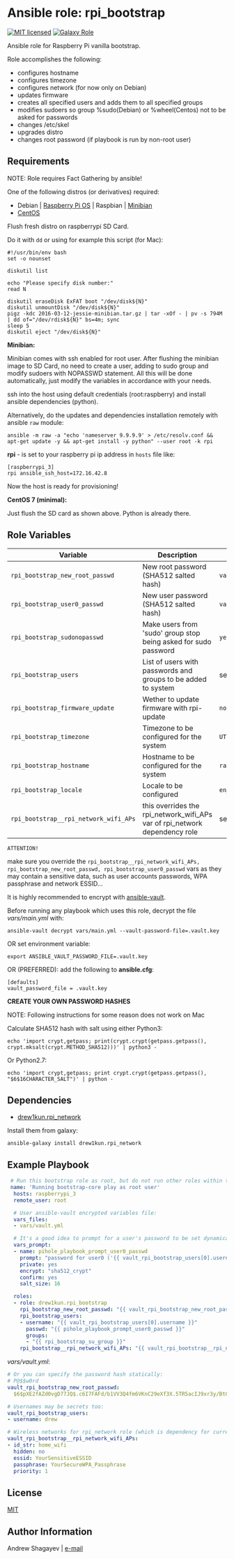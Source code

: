 # Ansible role: rpi_bootstrap

[![MIT licensed][mit-badge]][mit-link]
[![Galaxy Role][role-badge]][galaxy-link]

Ansible role for Raspberry Pi vanilla bootstrap.

Role accomplishes the following:

 - configures hostname
 - configures timezone
 - configures network (for now only on Debian)
 - updates firmware
 - creates all specified users and adds them to all specified groups
 - modifies sudoers so group %sudo(Debian) or %wheel(Centos) not to be asked for passwords
 - changes /etc/skel
 - upgrades distro
 - changes root password (if playbook is run by non-root user)

Requirements
----

NOTE: Role requires Fact Gathering by ansible!

One of the following distros (or derivatives) required:

 - Debian | [Raspberry Pi OS][rpi-os-link] | Raspbian | [Minibian][minibian-link]
 - [CentOS][centos-link]

Flush fresh distro on raspberrypi SD Card.

Do it with `dd` or using for example this script (for Mac):

```
#!/usr/bin/env bash
set -o nounset

diskutil list

echo "Please specify disk number:"
read N

diskutil eraseDisk ExFAT boot "/dev/disk${N}"
diskutil unmountDisk "/dev/disk${N}"
pigz -kdc 2016-03-12-jessie-minibian.tar.gz | tar -xOf - | pv -s 794M | dd of="/dev/rdisk${N}" bs=4m; sync
sleep 5
diskutil eject "/dev/disk${N}"
```

**Minibian:**

Minibian comes with ssh enabled for root user.
After flushing the minibian image to SD Card, no need to create a user, adding to sudo group and modify sudoers with
NOPASSWD statement.
All this will be done automatically, just modify the variables in accordance with your needs.

ssh into the host using default credentials (root:raspberry) and install ansible dependencies (python).

Alternatively, do the updates and dependencies installation remotely with ansible `raw` module:

```
ansible -m raw -a "echo 'nameserver 9.9.9.9' > /etc/resolv.conf && apt-get update -y && apt-get install -y python" --user root -k rpi
```

**rpi** - is set to your raspberry pi ip address in `hosts` file like:

```
[raspberrypi_3]
rpi ansible_ssh_host=172.16.42.8
```

Now the host is ready for provisioning!

**CentOS 7 (minimal):**

Just flush the SD card as shown above. Python is already there.


Role Variables
----

| Variable | Description | Default |
|----------|-------------|---------|
| `rpi_bootstrap_new_root_passwd` | New root password (SHA512 salted hash) |`vault_rpi_bootstrap_new_root_passwd` |
| `rpi_bootstrap_user0_passwd` | New user password (SHA512 salted hash) | `vault_rpi_bootstrap_user0_passwd` |
| `rpi_bootstrap_sudonopasswd` | Make users from 'sudo' group stop being asked for sudo password | `yes` |
| `rpi_bootstrap_users` | List of users with passwords and groups to be added to system | see [`defaults/main.yml`](defaults/main.yml#L33) |
| `rpi_bootstrap_firmware_update` | Wether to update firmware with rpi-update | `no` |
| `rpi_bootstrap_timezone` | Timezone to be configured for the system | `UTC` |
| `rpi_bootstrap_hostname` | Hostname to be configured for the system | `raspberry.domain` |
| `rpi_bootstrap_locale` | Locale to be configured | `en_US.UTF-8` |
| `rpi_bootstrap__rpi_network_wifi_APs` | this overrides the rpi_network_wifi_APs var of rpi_network dependency role | see [`defaults/main.yml`](defaults/main.yml#L53) |


`ATTENTION!`

make sure you override the `rpi_bootstrap__rpi_network_wifi_APs, rpi_bootstrap_new_root_passwd, rpi_bootstrap_user0_passwd` vars as they may contain a sensitive data,
such as user accounts passwords, WPA passphrase and network ESSID...

It is highly recommended to encrypt with [ansible-vault][ansible-vault-link].

Before running any playbook which uses this role, decrypt the file *vars/main.yml* with:

```
ansible-vault decrypt vars/main.yml --vault-password-file=.vault.key
```

OR set environment variable:

```
export ANSIBLE_VAULT_PASSWORD_FILE=.vault.key
```

OR (PREFERRED):
add the following to **ansible.cfg**:

```
[defaults]
vault_password_file = .vault.key
```

**CREATE YOUR OWN PASSWORD HASHES**

NOTE: Following instructions for some reason does not work on Mac

Calculate SHA512 hash with salt using either Python3:

```
echo 'import crypt,getpass; print(crypt.crypt(getpass.getpass(), crypt.mksalt(crypt.METHOD_SHA512)))' | python3 -
```

Or Python2.7:

```
echo 'import crypt,getpass; print crypt.crypt(getpass.getpass(), "$6$16CHARACTER_SALT")' | python -
```

Dependencies
----

 - [drew1kun.rpi_network][rpi_network-galaxy-link]

Install them from galaxy:

```
ansible-galaxy install drew1kun.rpi_network
```

Example Playbook
----

```yaml
 # Run this bootstrap role as root, but do not run other roles within the playbook as root:
 name: 'Running bootstrap-core play as root user'
  hosts: raspberrypi_3
  remote_user: root

  # User ansible-vault encrypted variables file:
  vars_files:
  - vars/vault.yml

  # It's a good idea to prompt for a user's password to be set dynamically:
  vars_prompt:
  - name: pihole_playbook_prompt_user0_passwd
    prompt: "password for user0 ('{{ vault_rpi_bootstrap_users[0].username }}') to be set in 'rpi_bootstrap' play"
    private: yes
    encrypt: "sha512_crypt"
    confirm: yes
    salt_size: 16

  roles:
  - role: drew1kun.rpi_bootstrap
    rpi_bootstrap_new_root_passwd: "{{ vault_rpi_bootstrap_new_root_passwd }}"
    rpi_bootstrap_users:
    - username: "{{ vault_rpi_bootstrap_users[0].username }}"
      passwd: "{{ pihole_playbook_prompt_user0_passwd }}"
      groups:
      - "{{ rpi_bootstrap_su_group }}"
    rpi_bootstrap__rpi_network_wifi_APs: "{{ vault_rpi_bootstrap__rpi_network_wifi_APs }}"
```

*vars/vault.yml*:

```yaml
# Or you can specify the password hash statically:
# P@$$w0rd
vault_rpi_bootstrap_new_root_passwd:
  $6$pXE2fAZd0vgD77JQ$.c6I7FAFd/b1VV3Q4fm6VKnC29eXf3X.5TR5acIJ9xr3y/Bt0umoEH.b8nX3SqcZgZ3h5uhaoqNN6EAsU69Yn.

# Usernames may be secrets too:
vault_rpi_bootstrap_users:
- username: drew

# Wireless networks for rpi_network role (which is dependency for current role):
vault_rpi_bootstrap__rpi_network_wifi_APs:
- id_str: home_wifi
  hidden: no
  essid: YourSensitiveESSID
  passphrase: YourSecureWPA_Passphrase
  priority: 1
```

License
----

[MIT][mit-link]

Author Information
----

Andrew Shagayev | [e-mail](mailto:drewshg@gmail.com)

[role-badge]: https://img.shields.io/badge/role-drew--kun.bootstrap__core-green.svg
[galaxy-link]: https://galaxy.ansible.com/drew1kun/rpi_bootstrap/
[mit-badge]: https://img.shields.io/badge/license-MIT-blue.svg
[mit-link]: https://raw.githubusercontent.com/drew1kun/ansible-rpi_bootstrap/master/LICENSE
[minibian-link]: https://minibianpi.wordpress.com/
[centos-link]: https://wiki.centos.org/Download
[rpi_expandfs-galaxy-link]: https://galaxy.ansible.com/drew1kun/rpi_expandfs/
[rpi_network-galaxy-link]: https://galaxy.ansible.com/drew1kun/rpi_network/
[ansible-vault-link]: https://docs.ansible.com/ansible/latest/user_guide/vault.html
[rpi-os-link]: https://www.raspberrypi.com/software/operating-systems/

